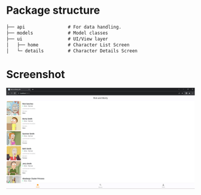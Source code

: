 # Package structure

    ├── api                # For data handling.
    ├── models             # Model classes
    ├── ui                 # UI/View layer
    │   ├── home           # Character List Screen 
    │   └─ details         # Character Details Screen

# Screenshot

![Rick and Morty API](./lib/assets/images/screenshot.png)